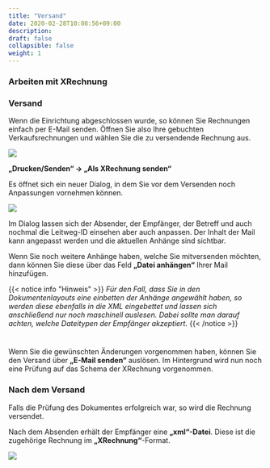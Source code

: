 ```yaml
---
title: "Versand"
date: 2020-02-28T10:08:56+09:00
description: 
draft: false
collapsible: false
weight: 1
---
```

### Arbeiten mit XRechnung

### Versand

Wenn die Einrichtung abgeschlossen wurde, so können Sie Rechnungen einfach per E-Mail senden. Öffnen Sie also Ihre gebuchten Verkaufsrechnungen und wählen Sie die zu versendende Rechnung aus.

![](images/XRechnung/XRechnungScreenshot3.PNG)
 
**„Drucken/Senden“ -> „Als XRechnung senden“**

Es öffnet sich ein neuer Dialog, in dem Sie vor dem Versenden noch Anpassungen vornehmen können.

![](images/XRechnung/XRechnungScreenshot4.PNG)

Im Dialog lassen sich der Absender, der Empfänger, der Betreff und auch nochmal die Leitweg-ID einsehen aber auch anpassen.
Der Inhalt der Mail kann angepasst werden und die aktuellen Anhänge sind sichtbar.

Wenn Sie noch weitere Anhänge haben, welche Sie mitversenden möchten, dann können Sie diese über das Feld **„Datei anhängen“** Ihrer Mail hinzufügen.

{{< notice info "Hinweis" >}}
 _Für den Fall, dass Sie in den Dokumentenlayouts eine einbetten der Anhänge angewählt haben, so werden diese ebenfalls in die XML eingebettet und lassen sich anschließend nur noch maschinell auslesen. Dabei sollte man darauf achten, welche Dateitypen der Empfänger akzeptiert._
{{< /notice >}}
#
Wenn Sie die gewünschten Änderungen vorgenommen haben, können Sie den Versand über **„E-Mail senden“** auslösen. Im Hintergrund wird nun noch eine Prüfung auf das Schema der XRechnung vorgenommen.

### Nach dem Versand

Falls die Prüfung des Dokumentes erfolgreich war, so wird die Rechnung versendet.

Nach dem Absenden erhält der Empfänger eine **„xml“-Datei**. Diese ist die zugehörige Rechnung im **„XRechnung“**-Format.

![](images/XRechnung/xrechnungemail.png)